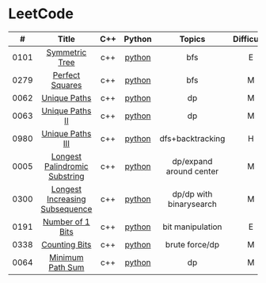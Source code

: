 LeetCode
========

| # | Title | C++ | Python | Topics | Difficulty | Date |
|:----:| :--------------: | :--------: | :--------: | :----------: | :--: | :--------: |
|0101|[Symmetric Tree](https://leetcode.com/problems/symmetric-tree/) | c++ | [python](./solution/101-Symmetric-Tree/SymmetricTree.py) | bfs | E | 2019/04/09 |
|0279|[Perfect Squares](https://leetcode.com/problems/perfect-squares/) | c++ | [python](./solution/279-Perfect-Squares/PerfectSquares.py) | bfs | M | 2019/04/09 |
|0062|[Unique Paths](https://leetcode.com/problemset/all/) | c++ | [python](./solution/62-Unique-Paths/UniquePaths.py) | dp | M | 2019/04/15 |
|0063|[Unique Paths II](https://leetcode.com/problemset/all/) | c++ | [python](./solution/63-Unique-PathsII/UniquePathsII.py) | dp | M | 2019/04/15 |
|0980|[Unique Paths III](https://leetcode.com/problemset/all/) | c++ | [python](./solution/980-Unique-Paths-III/UniquePathsIII.py) | dfs+backtracking | H | 2019/04/15 |
|0005|[Longest Palindromic Substring](https://leetcode.com/problemset/all/) | c++ | [python](./solution/5-Longest-Palindromic-Substring/LongestPalindromicSubstring.py) | dp/expand around center | M | 2019/04/15 |
|0300|[Longest Increasing Subsequence](https://leetcode.com/problemset/all/) | c++ | [python](./solution/300-Longest-Increasing-Subsequence/LongestIncreasingSubsequence.py) | dp/dp with binarysearch | M | 2019/04/16 |
|0191|[Number of 1 Bits](https://leetcode.com/problemset/all/) | c++ | [python](./solution/191-Number-of-1-Bits/Numberof1Bits.py) | bit manipulation | E | 2019/04/16 |
|0338|[Counting Bits](https://leetcode.com/problemset/all/) | c++ | [python](./solution/338-Counting-Bits/CountingBits.py) | brute force/dp| M | 2019/04/16 |
|0064|[Minimum Path Sum](https://leetcode.com/problemset/all/) | c++ | [python](./solution/64-Minimum-Path-Sum/MinimumPathSum.py) | dp | M | 2019/04/16 |

